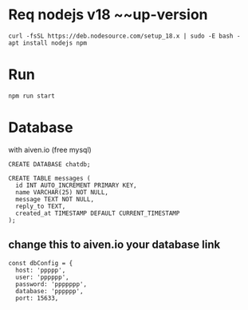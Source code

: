 # Req nodejs v18 ~~up-version
```
curl -fsSL https://deb.nodesource.com/setup_18.x | sudo -E bash -
apt install nodejs npm
```

# Run
```
npm run start
```
# Database 

with aiven.io (free mysql)
```
CREATE DATABASE chatdb;

CREATE TABLE messages (
  id INT AUTO_INCREMENT PRIMARY KEY,
  name VARCHAR(25) NOT NULL,
  message TEXT NOT NULL,
  reply_to TEXT,
  created_at TIMESTAMP DEFAULT CURRENT_TIMESTAMP
);
```

## change this to aiven.io your database link

```
const dbConfig = {
  host: 'ppppp',
  user: 'pppppp',
  password: 'ppppppp',
  database: 'pppppp',
  port: 15633,
```
